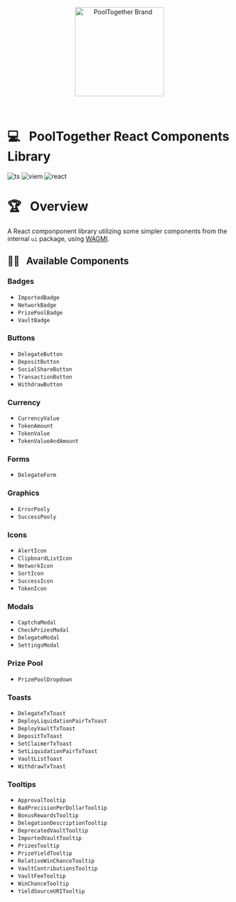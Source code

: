 <p align="center">
  <a href="https://github.com/pooltogether/pooltogether--brand-assets">
    <img src="https://github.com/pooltogether/pooltogether--brand-assets/blob/977e03604c49c63314450b5d432fe57d34747c66/logo/pooltogether-logo--purple-gradient.png?raw=true" alt="PoolTogether Brand" style="max-width:100%;" width="200">
  </a>
</p>

<br />

# 💻 &nbsp; PoolTogether React Components Library

![ts](https://img.shields.io/badge/typescript-%23007ACC.svg?style=flat&logo=typescript&logoColor=white)
![viem](https://img.shields.io/static/v1?label&logo=v&logoColor=white&message=viem&color=gray)
![react](https://img.shields.io/badge/react-%2320232a.svg?style=flat&logo=react&logoColor=%2361DAFB)

# 🏆 &nbsp; Overview

A React componponent library utilizing some simpler components from the internal `ui` package, using [WAGMI](https://wagmi.sh/).

## 🐱‍👤 &nbsp; Available Components

### Badges

- `ImportedBadge`
- `NetworkBadge`
- `PrizePoolBadge`
- `VaultBadge`

### Buttons

- `DelegateButton`
- `DepositButton`
- `SocialShareButton`
- `TransactionButton`
- `WithdrawButton`

### Currency

- `CurrencyValue`
- `TokenAmount`
- `TokenValue`
- `TokenValueAndAmount`

### Forms

- `DelegateForm`

### Graphics

- `ErrorPooly`
- `SuccessPooly`

### Icons

- `AlertIcon`
- `ClipboardListIcon`
- `NetworkIcon`
- `SortIcon`
- `SuccessIcon`
- `TokenIcon`

### Modals

- `CaptchaModal`
- `CheckPrizesModal`
- `DelegateModal`
- `SettingsModal`

### Prize Pool

- `PrizePoolDropdown`

### Toasts

- `DelegateTxToast`
- `DeployLiquidationPairTxToast`
- `DeployVaultTxToast`
- `DepositTxToast`
- `SetClaimerTxToast`
- `SetLiquidationPairTxToast`
- `VaultListToast`
- `WithdrawTxToast`

### Tooltips

- `ApprovalTooltip`
- `BadPrecisionPerDollarTooltip`
- `BonusRewardsTooltip`
- `DelegationDescriptionTooltip`
- `DeprecatedVaultTooltip`
- `ImportedVaultTooltip`
- `PrizesTooltip`
- `PrizeYieldTooltip`
- `RelativeWinChanceTooltip`
- `VaultContributionsTooltip`
- `VaultFeeTooltip`
- `WinChanceTooltip`
- `YieldSourceURITooltip`
